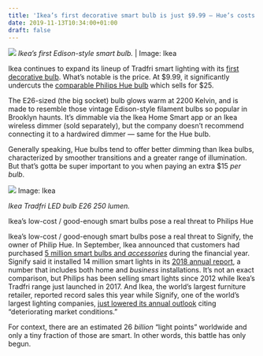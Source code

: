 ```yaml
---
title: 'Ikea’s first decorative smart bulb is just $9.99 — Hue’s costs $24.99'
date: 2019-11-13T10:34:00+01:00
draft: false
---
```


![](https://cdn.vox-cdn.com/thumbor/PmSIbXZYe-GOdjviLGMK3L9UgG8=/0x467:1400x1400/1310x873/cdn.vox-cdn.com/uploads/chorus_image/image/65690375/0773379_PE756292_S5.0.jpg) _Ikea’s first Edison-style smart bulb._ | Image: Ikea

Ikea continues to expand its lineup of Tradfri smart lighting with its [first decorative bulb](https://go.redirectingat.com?id=66960X1514734&xs=1&url=https%3A%2F%2Fwww.ikea.com%2Fus%2Fen%2Fp%2Ftradfri-led-bulb-e26-250-lumen-wireless-dimmable-warm-glow-globe-brown-clear-glass-50455677%2F&referrer=theverge.com). What’s notable is the price. At $9.99, it significantly undercuts the [comparable Philips Hue bulb](https://go.redirectingat.com?id=66960X1514734&xs=1&url=https%3A%2F%2Fwww2.meethue.com%2Fen-us%2Fp%2Fhue-white-1-pack-a19-e26-filament-standard%2F046677551773&referrer=theverge.com) which sells for $25.

The E26-sized (the big socket) bulb glows warm at 2200 Kelvin, and is made to resemble those vintage Edison-style filament bulbs so popular in Brooklyn haunts. It’s dimmable via the Ikea Home Smart app or an Ikea wireless dimmer (sold separately), but the company doesn’t recommend connecting it to a hardwired dimmer — same for the Hue bulb.

Generally speaking, Hue bulbs tend to offer better dimming than Ikea bulbs, characterized by smoother transitions and a greater range of illumination. But that’s gotta be super important to you when paying an extra $15 _per bulb_.

![ ](https://cdn.vox-cdn.com/thumbor/heJsVph3-MdD95fOJVm0BCpp40Y=/400x0/filters:no_upscale()/cdn.vox-cdn.com/uploads/chorus_asset/file/19372467/ikea_edison_smart.jpg) Image: Ikea

_Ikea Tradfri LED bulb E26 250 lumen._

Ikea’s low-cost / good-enough smart bulbs pose a real threat to Philips Hue

Ikea’s low-cost / good-enough smart bulbs pose a real threat to Signify, the owner of Philip Hue. In September, Ikea announced that customers had purchased [5 million smart bulbs and _accessories_](https://newsroom.inter.ikea.com/news/all/ikea-continues-to-grow-while-developing-for-the-future/s/2621831f-91ed-45ac-b31e-86f5854d3dc0) during the financial year. Signify said it installed 14 million smart lights in its [2018 annual report](https://www.signify.com/static/2018/signify-annual-report-2018.pdf), a number that includes both home and _business_ installations. It’s not an exact comparison, but Philips has been selling smart lights since 2012 while Ikea’s Tradfri range just launched in 2017. And Ikea, the world’s largest furniture retailer, reported record sales this year while Signify, one of the world’s largest lighting companies, [just lowered its annual outlook](https://www.reuters.com/article/us-signify-results/netherlands-signify-earnings-miss-view-co-lowers-full-year-outlook-idUSKBN1X40GE) citing “deteriorating market conditions.”

For context, there are an estimated 26 _billion_ “light points” worldwide and only a tiny fraction of those are smart. In other words, this battle has only begun.